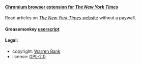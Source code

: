 #### [Chromium browser extension for _The New York Times_](https://github.com/warren-bank/crx-New-York-Times)

Read articles on [_The New York Times_ website](https://www.nytimes.com/) without a paywall.

#### Greasemonkey [userscript](https://github.com/warren-bank/crx-New-York-Times/raw/greasemonkey-userscript/greasemonkey-userscript/New-York-Times.user.js)

#### Legal:

* copyright: [Warren Bank](https://github.com/warren-bank)
* license: [GPL-2.0](https://www.gnu.org/licenses/old-licenses/gpl-2.0.txt)
